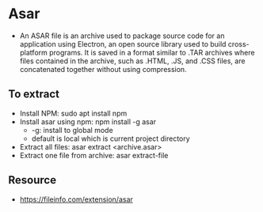 # Asar
- An ASAR file is an archive used to package source code for an application using Electron, an open source library used to build cross-platform programs. It is saved in a format similar to .TAR archives where files contained in the archive, such as .HTML, .JS, and .CSS files, are concatenated together without using compression.

## To extract

- Install NPM: sudo apt install npm
- Install asar using npm: npm install -g asar
    - -g: install to global mode
    - default is local which is current project directory
- Extract all files: asar extract <archive.asar> <destination>
- Extract one file from archive: asar extract-file <archive> <filename>

## Resource

- https://fileinfo.com/extension/asar